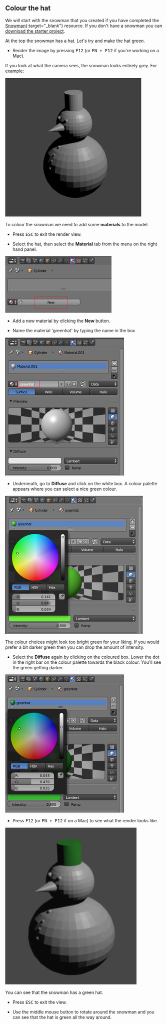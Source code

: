 ## Colour the hat

We will start with the snowman that you created if you have completed the [Snowman](https://projects.raspberrypi.org/en/projects/blender-snowman){:target="_blank"} resource. If you don't have a snowman you can [download the starter project](resources/snowman.blend).

At the top the snowman has a hat. Let's try and make the hat green.

+ Render the image by pressing <kbd>F12</kbd> (or <kbd>FN + F12</kbd> if you're working on a Mac).

If you look at what the camera sees, the snowman looks entirely grey. For example:

![Grey snowman](images/blender-snowman.png)

To colour the snowman we need to add some **materials** to the model.

+ Press <kbd>ESC</kbd> to exit the render view.

+ Select the hat, then select the **Material** tab from the menu on the right hand panel.

![Select the material tab](images/blender-material-hat-new.png)

+ Add a new material by clicking the **New** button.

+ Name the material 'greenhat' by typing the name in the box

![Name the material](images/blender-material-hat-name.png)

+ Underneath, go to **Diffuse** and click on the white box. A colour palette appears where you can select a nice green colour.

![Select green](images/blender-material-hat-colour.png)

The colour choices might look too bright green for your liking. If you would prefer a bit darker green then you can drop the amount of intensity.

+ Select the **Diffuse** again by clicking on the coloured box. Lower the dot in the right bar on the colour palette towards the black colour. You'll see the green getting darker.

![Darker hat](images/blender-material-hat-darker.png)

+ Press <kbd>F12</kbd> (or <kbd>FN + F12</kbd> if on a Mac) to see what the render looks like.

![Snowman with dark hat](images/blender-snowman-green-hat.png)

You can see that the snowman has a green hat.

+ Press <kbd>ESC</kbd> to exit the view.

+ Use the middle mouse button to rotate around the snowman and you can see that the hat is green all the way around.

